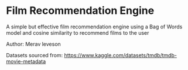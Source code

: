 # Film Recommendation Engine

A simple but effective film recommendation engine using a Bag of Words model and cosine similarity to recommend films to the user

Author: Merav leveson

Datasets sourced from: https://www.kaggle.com/datasets/tmdb/tmdb-movie-metadata
